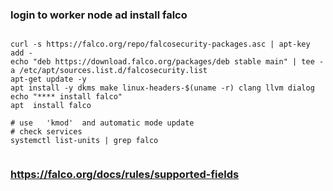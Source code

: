 ### login to worker node ad install falco 
```` 

curl -s https://falco.org/repo/falcosecurity-packages.asc | apt-key add -
echo "deb https://download.falco.org/packages/deb stable main" | tee -a /etc/apt/sources.list.d/falcosecurity.list
apt-get update -y
apt install -y dkms make linux-headers-$(uname -r) clang llvm dialog
echo "**** install falco"
apt  install falco

```` 

````
# use   'kmod'  and automatic mode update 
# check services
systemctl list-units | grep falco


````
###  https://falco.org/docs/rules/supported-fields
